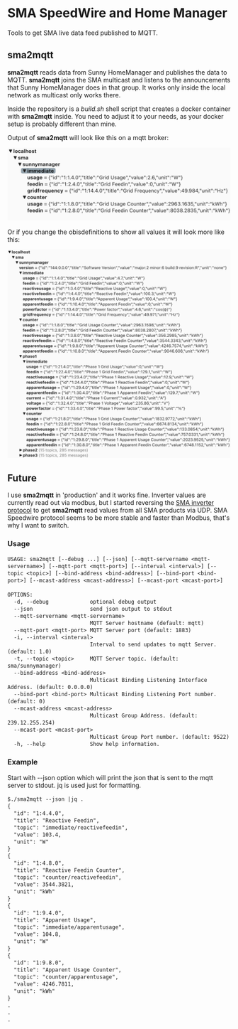 # SMA SpeedWire and Home Manager

Tools to get SMA live data feed published to MQTT.

## sma2mqtt

__sma2mqtt__ reads data from Sunny HomeManager and publishes the data to MQTT.
__sma2mqtt__ joins the SMA multicast and listens to the announcements that Sunny HomeManager does in that group. It works only inside the local network as multicast only works there.

Inside the repository is a *build.sh* shell script that creates a docker container with __sma2mqtt__ inside. You need to adjust it to your needs, as your docker setup is probably different than mine.

Output of __sma2mqtt__ will look like this on a mqtt broker:

![SunnyManager mqtt example](Images/sunnymanager.mqtt.short.png)

Or if you change the obisdefinitions to show all values it will look more like this:

![SunnyManager mqtt example](Images/sunnymanager.mqtt.long.png)


## Future

I use __sma2mqtt__ in 'production' and it works fine. Inverter values are currently read out via modbus, but I started reversing the [SMA inverter protocol](SMA%20Protocol.md) to get __sma2mqtt__ read values from all SMA products via UDP. SMA Speedwire protocol seems to be more stable and faster than Modbus, that's why I want to switch.

### Usage


```
USAGE: sma2mqtt [--debug ...] [--json] [--mqtt-servername <mqtt-servername>] [--mqtt-port <mqtt-port>] [--interval <interval>] [--topic <topic>] [--bind-address <bind-address>] [--bind-port <bind-port>] [--mcast-address <mcast-address>] [--mcast-port <mcast-port>]

OPTIONS:
  -d, --debug             optional debug output 
  --json                  send json output to stdout 
  --mqtt-servername <mqtt-servername>
                          MQTT Server hostname (default: mqtt)
  --mqtt-port <mqtt-port> MQTT Server port (default: 1883)
  -i, --interval <interval>
                          Interval to send updates to mqtt Server. (default: 1.0)
  -t, --topic <topic>     MQTT Server topic. (default: sma/sunnymanager)
  --bind-address <bind-address>
                          Multicast Binding Listening Interface Address. (default: 0.0.0.0)
  --bind-port <bind-port> Multicast Binding Listening Port number. (default: 0)
  --mcast-address <mcast-address>
                          Multicast Group Address. (default: 239.12.255.254)
  --mcast-port <mcast-port>
                          Multicast Group Port number. (default: 9522)
  -h, --help              Show help information.
```


### Example 

Start with --json option which will print the json that is sent to the mqtt server to stdout. jq is used just for formatting.
```
$./sma2mqtt --json |jq . 
{
  "id": "1:4.4.0",
  "title": "Reactive Feedin",
  "topic": "immediate/reactivefeedin",
  "value": 103.4,
  "unit": "W"
}
{
  "id": "1:4.8.0",
  "title": "Reactive Feedin Counter",
  "topic": "counter/reactivefeedin",
  "value": 3544.3821,
  "unit": "kWh"
}
{
  "id": "1:9.4.0",
  "title": "Apparent Usage",
  "topic": "immediate/apparentusage",
  "value": 104.8,
  "unit": "W"
}
{
  "id": "1:9.8.0",
  "title": "Apparent Usage Counter",
  "topic": "counter/apparentusage",
  "value": 4246.7811,
  "unit": "kWh"
}
.
.
.
```


